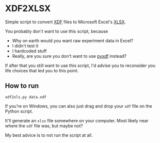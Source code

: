 # XDF2XLSX

Simple script to convert [XDF](https://github.com/sccn/xdf) files to Microsoft Excel's [XLSX](https://en.wikipedia.org/wiki/Microsoft_Excel#File_formats).

You probably don't want to use this script, because
* Why on earth would you want raw experiment data in Excel?
* I didn't test it
* I hardcoded stuff
* Really, are you sure you don't want to use [pyxdf](https://github.com/xdf-modules/pyxdf) instead?

If after that you still want to use this script, I'd advise you to reconsider you life choices that led you to this point.

## How to run

```
xdf2xls.py data.xdf
```

If you're on Windows, you can also just drag and drop your `xdf` file on the Python script.

It'll generate an `xlsx` file somewhere on your computer. Most likely near where the `xdf` file was, but maybe not?

My best advice is to not run the script at all.
